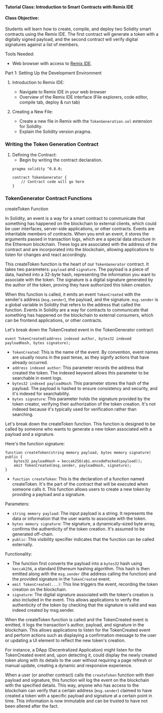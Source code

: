 #### Tutorial Class: Introduction to Smart Contracts with Remix IDE

#### Class Objective:
Students will learn how to create, compile, and deploy two Solidity smart contracts using the Remix IDE. The first contract will generate a token with a digitally signed payload, and the second contract will verify digital signatures against a list of members.

Tools Needed:
- Web browser with access to [Remix IDE](https://remix.ethereum.org/).

Part 1: Setting Up the Development Environment

1. Introduction to Remix IDE:
   - Navigate to Remix IDE in your web browser
   - Overview of the Remix IDE interface (File explorers, code editor, compile tab, deploy & run tab)

2. Creating a New File:
   - Create a new file in Remix with the `TokenGeneration.sol` extension for Solidity.
   - Explain the Solidity version pragma.

### Writing the Token Generation Contract
1. Defining the Contract:
   - Begin by writing the contract declaration.
   ```solidity
   pragma solidity ^0.8.0;

   contract TokenGenerator {
       // Contract code will go here
   }
   ```
### TokenGenerator Contract Functions
createToken Function

In Solidity, an event is a way for a smart contract to communicate that something has happened on the blockchain to external clients, which could be user interfaces, server-side applications, or other contracts. Events are inheritable members of contracts. When you emit an event, it stores the arguments passed in transaction logs, which are a special data structure in the Ethereum blockchain. These logs are associated with the address of the contract and are incorporated into the blockchain, allowing applications to listen for changes and react accordingly.

This createToken function is the heart of our `TokenGenerator` contract. It takes two parameters: `payload` and `signature`. The payload is a piece of data, hashed into a 32-byte hash, representing the information you want to associate with the token. The signature is a digital signature generated by the author of the token, proving they have authorized this token creation.

When this function is called, it emits an event `TokenCreated` with the sender's address (`msg.sender`), the payload, and the signature. `msg.sender` is a global variable in Solidity that refers to the address that called the function. Events in Solidity are a way for contracts to communicate that something has happened on the blockchain to external consumers, which can be frontend applications, or other contracts.

Let's break down the TokenCreated event in the TokenGenerator contract:

```
event TokenCreated(address indexed author, bytes32 indexed payloadHash, bytes signature);
```

- `TokenCreated`: This is the name of the event. By convention, event names are usually nouns in the past tense, as they signify actions that have already occurred.
- `address indexed author`: This parameter records the address that created the token. The indexed keyword allows this parameter to be searchable in event logs.
- `bytes32 indexed payloadHash`: This parameter stores the hash of the payload. The payload is hashed to ensure consistency and security, and it's indexed for searchability.
- `bytes signature`: This parameter holds the signature provided by the token creator, verifying their authorization of the token creation. It's not indexed because it's typically used for verification rather than searching.

Let's break down the createToken function. This function is designed to be called by someone who wants to generate a new token associated with a payload and a signature.

Here's the function signature:

```
function createToken(string memory payload, bytes memory signature) public {
    bytes32 payloadHash = keccak256(abi.encodePacked(payload));
    emit TokenCreated(msg.sender, payloadHash, signature);
}
```
- `function createToken`: This is the declaration of a function named createToken. It's the part of the contract that will be executed when someone calls it. This function allows users to create a new token by providing a payload and a signature.

Parameters:
- `string memory payload`: The input payload is a string. It represents the data or information that the user wants to associate with the token.
- `bytes memory signature`: The signature, a dynamically-sized byte array, confirms the authenticity of the token creation. It's assumed to be generated off-chain.
- `public`: This visibility specifier indicates that the function can be called externally.

Functionality:
- The function first converts the payload into a `bytes32` hash using `keccak256`, a standard Ethereum hashing algorithm. This hash is then emitted along with the `msg.sender` (the address calling the function) and the provided signature in the `TokenCreated` event.
- `emit TokenCreated(...)`: This line triggers the event, recording the token creation on the blockchain.
- `signature`: The digital signature associated with the token's creation is also included in the event. This allows applications to verify the authenticity of the token by checking that the signature is valid and was indeed created by msg.sender.


When the createToken function is called and the TokenCreated event is emitted, it logs the transaction's author, payload, and signature in the blockchain. This allows applications to listen for the TokenCreated event and perform actions such as displaying a confirmation message to the user or updating a UI element to reflect the new token's creation.

For instance, a DApp (Decentralized Application) might listen for the TokenCreated event and, upon detecting it, could display the newly created token along with its details to the user without requiring a page refresh or manual update, creating a dynamic and responsive experience.
   
When a user (or another contract) calls the `createToken` function with their payload and signature, this function will log the event on the blockchain with the specified details. This way, anyone who has access to the blockchain can verify that a certain address (`msg.sender`) claimed to have created a token with a specific payload and signature at a certain point in time. This information is now immutable and can be trusted to have not been altered after the fact.
